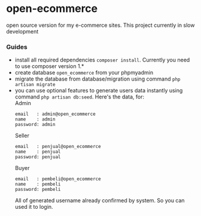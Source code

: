 # open-ecommerce
open source version for my e-commerce sites. This project currently in slow development

### Guides
- install all required dependencies `composer install`. Currently you need to use composer version 1.*
- create database `open_ecommerce` from your phpmyadmin
- migrate the database from database/migration using command `php artisan migrate`
- you can use optional features to generate users data instantly using command `php artisan db:seed`. Here's the data, for:  
  Admin
  ```
  email   : admin@open_ecommerce
  name    : admin
  password: admin
  ```
  Seller
  ```
  email   : penjual@open_ecommerce
  name    : penjual
  password: penjual
  ```
  Buyer
  ```
  email   : pembeli@open_ecommerce
  name    : pembeli
  password: pembeli
  ```
  All of generated username already confirmed by system. So you can used it to login.